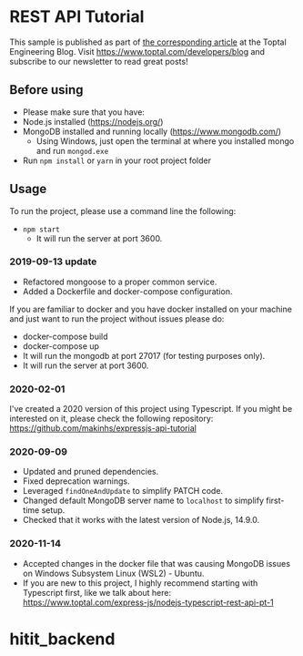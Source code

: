 # REST API Tutorial

This sample is published as part of [the corresponding article](https://www.toptal.com/nodejs/secure-rest-api-in-nodejs) at the Toptal Engineering Blog. Visit https://www.toptal.com/developers/blog and subscribe to our newsletter to read great posts!

## Before using

- Please make sure that you have:
 - Node.js installed (https://nodejs.org/)
 - MongoDB installed and running locally (https://www.mongodb.com/)
   - Using Windows, just open the terminal at where you installed mongo and run `mongod.exe`
 - Run `npm install` or `yarn` in your root project folder

## Usage

To run the project, please use a command line the following:
 - `npm start`
    - It will run the server at port 3600.


### 2019-09-13 update

- Refactored mongoose to a proper common service.
- Added a Dockerfile and docker-compose configuration.

If you are familiar to docker and you have docker installed on your machine and just want to run the project without issues please do:

 - docker-compose build
 - docker-compose up
 - It will run the mongodb at port 27017 (for testing purposes only).
 - It will run the server at port 3600.

### 2020-02-01

I've created a 2020 version of this project using Typescript. If you might be interested on it, please check the following repository: https://github.com/makinhs/expressjs-api-tutorial

### 2020-09-09

- Updated and pruned dependencies.
- Fixed deprecation warnings.
- Leveraged `findOneAndUpdate` to simplify PATCH code.
- Changed default MongoDB server name to `localhost` to simplify first-time setup.
- Checked that it works with the latest version of Node.js, 14.9.0.

### 2020-11-14

- Accepted changes in the docker file that was causing MongoDB issues on Windows Subsystem Linux (WSL2) - Ubuntu.
- If you are new to this project, I highly recommend starting with Typescript first, like we talk about here: https://www.toptal.com/express-js/nodejs-typescript-rest-api-pt-1
# hitit_backend
